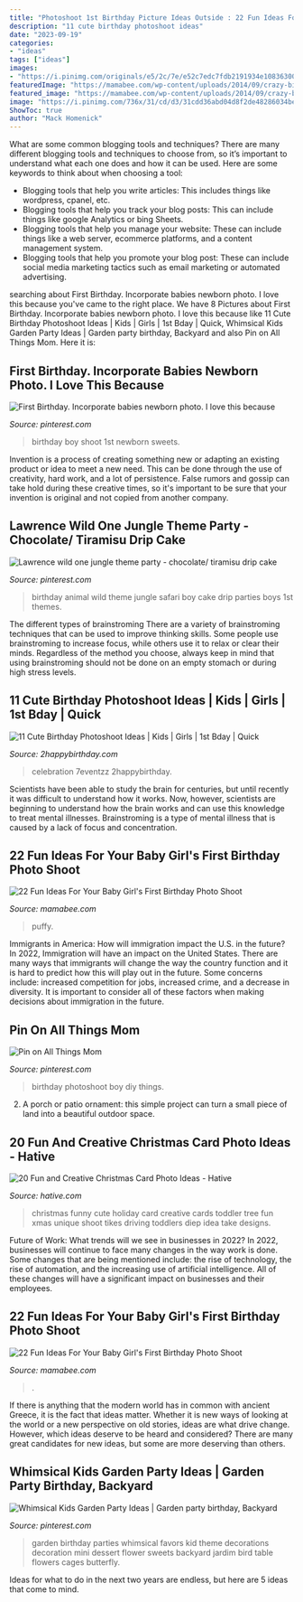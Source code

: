 ```yaml
---
title: "Photoshoot 1st Birthday Picture Ideas Outside : 22 Fun Ideas For Your Baby Girl&#039;s First Birthday Photo Shoot"
description: "11 cute birthday photoshoot ideas"
date: "2023-09-19"
categories:
- "ideas"
tags: ["ideas"]
images:
- "https://i.pinimg.com/originals/e5/2c/7e/e52c7edc7fdb2191934e108363003681.jpg"
featuredImage: "https://mamabee.com/wp-content/uploads/2014/09/crazy-birthday-suit.jpg"
featured_image: "https://mamabee.com/wp-content/uploads/2014/09/crazy-birthday-suit.jpg"
image: "https://i.pinimg.com/736x/31/cd/d3/31cdd36abd04d8f2de48286034bec8e6--st-birthday-photos-diy-first-birthday-photoshoot-boy.jpg"
ShowToc: true
author: "Mack Homenick"
---
```



What are some common blogging tools and techniques?
There are many different blogging tools and techniques to choose from, so it’s important to understand what each one does and how it can be used. Here are some keywords to think about when choosing a tool:
- Blogging tools that help you write articles: This includes things like wordpress, cpanel, etc.
- Blogging tools that help you track your blog posts: This can include things like google Analytics or bing Sheets.
- Blogging tools that help you manage your website: These can include things like a web server, ecommerce platforms, and a content management system. 
- Blogging tools that help you promote your blog post: These can include social media marketing tactics such as email marketing or automated advertising.

	

		
searching about First Birthday. Incorporate babies newborn photo. I love this because you've came to the right place. We have 8 Pictures about First Birthday. Incorporate babies newborn photo. I love this because like 11 Cute Birthday Photoshoot Ideas | Kids | Girls | 1st Bday | Quick, Whimsical Kids Garden Party Ideas | Garden party birthday, Backyard and also Pin on All Things Mom. Here it is:
		
    
## First Birthday. Incorporate Babies Newborn Photo. I Love This Because

<img loading=lazy src="https://i.pinimg.com/736x/c3/bd/67/c3bd67ecb8a4603992c02f3f3068293a--baby-boy-first-birthday-photo-shoot-boys-first-birthday-photo-ideas.jpg" onerror="this.onerror=null;this.src='https://tse3.mm.bing.net/th?id=OIP.BOiqIlUYbyWSBlr2ntt36QHaLH&amp;pid=15.1';" alt="First Birthday. Incorporate babies newborn photo. I love this because">

_Source: pinterest.com_

>birthday boy shoot 1st newborn sweets. 

	

Invention is a process of creating something new or adapting an existing product or idea to meet a new need. This can be done through the use of creativity, hard work, and a lot of persistence. False rumors and gossip can take hold during these creative times, so it's important to be sure that your invention is original and not copied from another company.

    
## Lawrence Wild One Jungle Theme Party - Chocolate/ Tiramisu Drip Cake

<img loading=lazy src="https://i.pinimg.com/originals/e5/2c/7e/e52c7edc7fdb2191934e108363003681.jpg" onerror="this.onerror=null;this.src='https://tse4.mm.bing.net/th?id=OIP.KccnCzRX4ZCP9vk8du0DAQHaNK&amp;pid=15.1';" alt="Lawrence wild one jungle theme party - chocolate/ tiramisu drip cake">

_Source: pinterest.com_

>birthday animal wild theme jungle safari boy cake drip parties boys 1st themes. 

	

The different types of brainstroming
There are a variety of brainstroming techniques that can be used to improve thinking skills. Some people use brainstroming to increase focus, while others use it to relax or clear their minds. Regardless of the method you choose, always keep in mind that using brainstroming should not be done on an empty stomach or during high stress levels.

    
## 11 Cute Birthday Photoshoot Ideas | Kids | Girls | 1st Bday | Quick

<img loading=lazy src="https://2happybirthday.com/wp-content/uploads/2021/09/10_birthday_photography_ideas_at_home.jpg" onerror="this.onerror=null;this.src='https://tse4.mm.bing.net/th?id=OIP.zUquy2uVEKTbCTZuP4-bkQHaIP&amp;pid=15.1';" alt="11 Cute Birthday Photoshoot Ideas | Kids | Girls | 1st Bday | Quick">

_Source: 2happybirthday.com_

>celebration 7eventzz 2happybirthday. 

	

Scientists have been able to study the brain for centuries, but until recently it was difficult to understand how it works. Now, however, scientists are beginning to understand how the brain works and can use this knowledge to treat mental illnesses. Brainstroming is a type of mental illness that is caused by a lack of focus and concentration.

    
## 22 Fun Ideas For Your Baby Girl&#039;s First Birthday Photo Shoot

<img loading=lazy src="https://mamabee.com/wp-content/uploads/2014/09/big-number-for-a-big-girl.jpg" onerror="this.onerror=null;this.src='https://tse4.mm.bing.net/th?id=OIP.Oe6LhJlPcqSa2mMVG7NvVwHaLH&amp;pid=15.1';" alt="22 Fun Ideas For Your Baby Girl&#039;s First Birthday Photo Shoot">

_Source: mamabee.com_

>puffy. 

	

Immigrants in America: How will immigration impact the U.S. in the future?
In 2022, Immigration will have an impact on the United States. There are many ways that immigrants will change the way the country function and it is hard to predict how this will play out in the future. Some concerns include: increased competition for jobs, increased crime, and a decrease in diversity. It is important to consider all of these factors when making decisions about immigration in the future.

    
## Pin On All Things Mom

<img loading=lazy src="https://i.pinimg.com/736x/31/cd/d3/31cdd36abd04d8f2de48286034bec8e6--st-birthday-photos-diy-first-birthday-photoshoot-boy.jpg" onerror="this.onerror=null;this.src='https://tse4.mm.bing.net/th?id=OIP.YdGeY6lHiWv9P1wFH0mwUgHaSh&amp;pid=15.1';" alt="Pin on All Things Mom">

_Source: pinterest.com_

>birthday photoshoot boy diy things. 

	

2. A porch or patio ornament: this simple project can turn a small piece of land into a beautiful outdoor space. 

    
## 20 Fun And Creative Christmas Card Photo Ideas - Hative

<img loading=lazy src="https://hative.com/wp-content/uploads/2014/11/christmas-card-photo-ideas/19-christmas-card-photo-ideas.jpg" onerror="this.onerror=null;this.src='https://tse3.mm.bing.net/th?id=OIP.oRaY5QY4AGzTNCpJzST8AQHaKD&amp;pid=15.1';" alt="20 Fun and Creative Christmas Card Photo Ideas - Hative">

_Source: hative.com_

>christmas funny cute holiday card creative cards toddler tree fun xmas unique shoot tikes driving toddlers diep idea take designs. 

	

Future of Work: What trends will we see in businesses in 2022?
In 2022, businesses will continue to face many changes in the way work is done. Some changes that are being mentioned include: the rise of technology, the rise of automation, and the increasing use of artificial intelligence. All of these changes will have a significant impact on businesses and their employees.

    
## 22 Fun Ideas For Your Baby Girl&#039;s First Birthday Photo Shoot

<img loading=lazy src="https://mamabee.com/wp-content/uploads/2014/09/crazy-birthday-suit.jpg" onerror="this.onerror=null;this.src='https://tse3.mm.bing.net/th?id=OIP.72btVGeoJ81bfSyGu6R_hwHaLG&amp;pid=15.1';" alt="22 Fun Ideas For Your Baby Girl&#039;s First Birthday Photo Shoot">

_Source: mamabee.com_

>. 

	

If there is anything that the modern world has in common with ancient Greece, it is the fact that ideas matter. Whether it is new ways of looking at the world or a new perspective on old stories, ideas are what drive change. However, which ideas deserve to be heard and considered? There are many great candidates for new ideas, but some are more deserving than others.

    
## Whimsical Kids Garden Party Ideas | Garden Party Birthday, Backyard

<img loading=lazy src="https://i.pinimg.com/736x/c6/60/3c/c6603ccfffbd402d8f8d6d119ed039a8--kids-garden-parties-kid-garden.jpg" onerror="this.onerror=null;this.src='https://tse4.mm.bing.net/th?id=OIP.A_6X4SmGGOviRtrgobcwnAHaKt&amp;pid=15.1';" alt="Whimsical Kids Garden Party Ideas | Garden party birthday, Backyard">

_Source: pinterest.com_

>garden birthday parties whimsical favors kid theme decorations decoration mini dessert flower sweets backyard jardim bird table flowers cages butterfly. 

	

Ideas for what to do in the next two years are endless, but here are 5 ideas that come to mind. 

